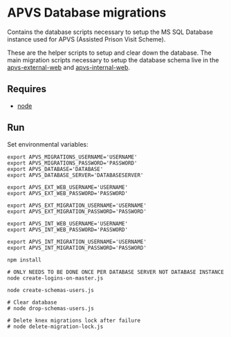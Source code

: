 # APVS Database migrations

Contains the database scripts necessary to setup the MS SQL Database instance used for APVS (Assisted Prison Visit Scheme).

These are the helper scripts to setup and clear down the database. The main migration scripts necessary to setup the database schema live in the [apvs-external-web](https://github.com/ministryofjustice/apvs-external-web.git) and [apvs-internal-web](https://github.com/ministryofjustice/apvs-internal-web.git).

## Requires

* [node](https://nodejs.org)

## Run

Set environmental variables:

```
export APVS_MIGRATIONS_USERNAME='USERNAME'
export APVS_MIGRATIONS_PASSWORD='PASSWORD'
export APVS_DATABASE='DATABASE'
export APVS_DATABASE_SERVER='DATABASESERVER'

export APVS_EXT_WEB_USERNAME='USERNAME'
export APVS_EXT_WEB_PASSWORD='PASSWORD'

export APVS_EXT_MIGRATION_USERNAME='USERNAME'
export APVS_EXT_MIGRATION_PASSWORD='PASSWORD'

export APVS_INT_WEB_USERNAME='USERNAME'
export APVS_INT_WEB_PASSWORD='PASSWORD'

export APVS_INT_MIGRATION_USERNAME='USERNAME'
export APVS_INT_MIGRATION_PASSWORD='PASSWORD'

npm install

# ONLY NEEDS TO BE DONE ONCE PER DATABASE SERVER NOT DATABASE INSTANCE
node create-logins-on-master.js

node create-schemas-users.js

# Clear database
# node drop-schemas-users.js

# Delete knex migrations lock after failure
# node delete-migration-lock.js
```